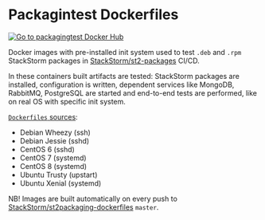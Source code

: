 # Packagintest Dockerfiles
[![Go to packagingtest Docker Hub](https://img.shields.io/badge/Docker%20Hub-packagingtest-blue.svg)](https://hub.docker.com/r/stackstorm/packagingtest/)

Docker images with pre-installed init system used to test `.deb` and `.rpm` StackStorm packages in [StackStorm/st2-packages](https://github.com/StackStorm/st2-packages/blob/master/docker-compose.circle.yml) CI/CD.

In these containers built artifacts are tested: StackStorm packages are installed, configuration is written, dependent services like MongoDB, RabbitMQ, PostgreSQL are started and end-to-end tests are performed, like on real OS with specific init system.

[`Dockerfiles` sources](https://github.com/StackStorm/st2packaging-dockerfiles/blob/master/packagingtest):
- Debian Wheezy (ssh)
- Debian Jessie (sshd)
- CentOS 6 (sshd)
- CentOS 7 (systemd)
- CentOS 8 (systemd)
- Ubuntu Trusty (upstart)
- Ubuntu Xenial (systemd)

NB!
Images are built automatically on every push to [StackStorm/st2packaging-dockerfiles](https://github.com/StackStorm/st2packaging-dockerfiles/) `master`.
